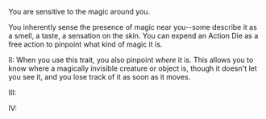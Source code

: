 You are sensitive to the magic around you. 

You inherently sense the presence of magic near you--some describe it as a smell, a taste, a sensation on the skin. You can expend an Action Die as a free action to pinpoint what kind of magic it is.

II: When you use this trait, you also pinpoint _where_ it is. This allows you to know where a magically invisible creature or object is, though it doesn't let you see it, and you lose track of it as soon as it moves.

III:

IV:
